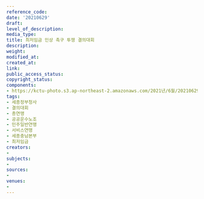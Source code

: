 ```yaml
---
reference_code: 
date: '20210629'
draft: 
level_of_description: 
media_type: 
title: 최저임금 인상 촉구 투쟁 결의대회
description: 
weight: 
modified_at: 
created_at: 
link: 
public_access_status: 
copyright_status: 
components:
- https://kctu-photo.s3.ap-northeast-2.amazonaws.com/2021년/6월/20210629-최저임금+인상+촉구+투쟁+결의대회_세종정부청사_결의대회_총연맹_공공운수노조_민주일반연맹_서비스연맹_세종충남본부_최저임금/photo_2021-06-30_09-28-14.jpg
tags:
- 세종정부청사
- 결의대회
- 총연맹
- 공공운수노조
- 민주일반연맹
- 서비스연맹
- 세종충남본부
- 최저임금
creators:
- 
subjects:
- 
sources:
- 
venues:
- 
---
```

